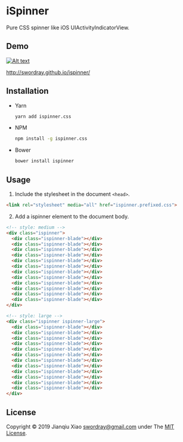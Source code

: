 # iSpinner

Pure CSS spinner like iOS UIActivityIndicatorView.

## Demo

[![Alt text](http://swordray.github.io/ispinner/index.png)](http://swordray.github.io/ispinner/)

http://swordray.github.io/ispinner/

## Installation

* Yarn

  ```bash
  yarn add ispinner.css
  ```

* NPM

  ```bash
  npm install -g ispinner.css
  ```

* Bower

  ```bash
  bower install ispinner
  ```

## Usage

1. Include the stylesheet in the document `<head>`.

  ```html
  <link rel="stylesheet" media="all" href="ispinner.prefixed.css">
  ```

2. Add a ispinner element to the document body.

  ```html
  <!-- style: medium -->
  <div class="ispinner">
    <div class="ispinner-blade"></div>
    <div class="ispinner-blade"></div>
    <div class="ispinner-blade"></div>
    <div class="ispinner-blade"></div>
    <div class="ispinner-blade"></div>
    <div class="ispinner-blade"></div>
    <div class="ispinner-blade"></div>
    <div class="ispinner-blade"></div>
    <div class="ispinner-blade"></div>
    <div class="ispinner-blade"></div>
    <div class="ispinner-blade"></div>
    <div class="ispinner-blade"></div>
  </div>

  <!-- style: large -->
  <div class="ispinner ispinner-large">
    <div class="ispinner-blade"></div>
    <div class="ispinner-blade"></div>
    <div class="ispinner-blade"></div>
    <div class="ispinner-blade"></div>
    <div class="ispinner-blade"></div>
    <div class="ispinner-blade"></div>
    <div class="ispinner-blade"></div>
    <div class="ispinner-blade"></div>
    <div class="ispinner-blade"></div>
    <div class="ispinner-blade"></div>
    <div class="ispinner-blade"></div>
    <div class="ispinner-blade"></div>
  </div>
  ```

## License

Copyright © 2019 Jianqiu Xiao <swordray@gmail.com> under The [MIT License](http://opensource.org/licenses/MIT).
